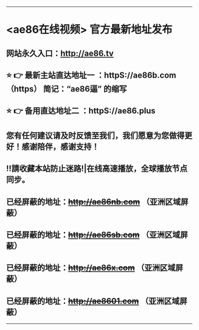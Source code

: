 -------------------------------------------------------------------------------------------------------
# <ae86在线视频> 官方最新地址发布 
## 网站永久入口：http://ae86.tv         
## ⭐️ 👉 最新主站直达地址一 ：httpS://ae86b.com  （https） 简记：“ae86逼” 的缩写
## ⭐️ 👉 备用直达地址二 ：httpS://ae86.plus 

##   您有任何建议请及时反馈至我们，我们愿意为您做得更好！感谢陪伴，感谢支持！

## ‼️請收藏本站防止迷路!|在线高速播放，全球播放节点同步。


##  已经屏蔽的地址：~~http://ae86nb.com~~ （亚洲区域屏蔽）
##  已经屏蔽的地址：~~http://ae86sb.com~~ （亚洲区域屏蔽）
##  已经屏蔽的地址：~~http://ae86x.com~~ （亚洲区域屏蔽）
##  已经屏蔽的地址：~~http://ae8601.com~~ （亚洲区域屏蔽）
---------------------------------------------------------------------------------------------------------
